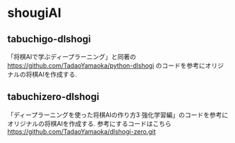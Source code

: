 # shougiAI
## tabuchigo-dlshogi
「将棋AIで学ぶディープラーニング」と同著の https://github.com/TadaoYamaoka/python-dlshogi のコードを参考にオリジナルの将棋AIを作成する.
## tabuchizero-dlshogi
「ディープラーニングを使った将棋AIの作り方3 強化学習編」のコードを参考にオリジナルの将棋AIを作成する.
参考にするコードはこちら https://github.com/TadaoYamaoka/dlshogi-zero.git